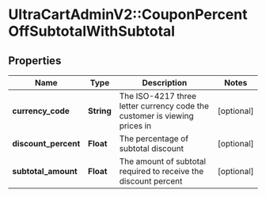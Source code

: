 # UltraCartAdminV2::CouponPercentOffSubtotalWithSubtotal

## Properties
Name | Type | Description | Notes
------------ | ------------- | ------------- | -------------
**currency_code** | **String** | The ISO-4217 three letter currency code the customer is viewing prices in | [optional] 
**discount_percent** | **Float** | The percentage of subtotal discount | [optional] 
**subtotal_amount** | **Float** | The amount of subtotal required to receive the discount percent | [optional] 


